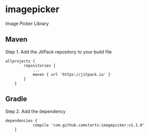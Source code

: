 # imagepicker
Image Picker Library

## Maven
Step 1. Add the JitPack repository to your build file
```
allprojects {
		repositories {
			...
			maven { url 'https://jitpack.io' }
		}
	}
```

## Gradle
Step 2. Add the dependency
```
dependencies {
	        compile 'com.github.camstarts:imagepicker:v1.1.0'
	}
```
